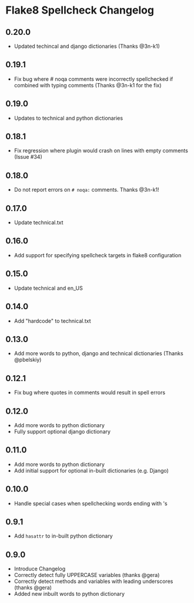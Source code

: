 Flake8 Spellcheck Changelog
===========================

0.20.0
------
* Updated techincal and django dictionaries (Thanks @3n-k1)

0.19.1
------
* Fix bug where # noqa comments were incorrectly spellchecked if combined with typing comments (Thanks @3n-k1 for the fix)

0.19.0
------
* Updates to technical and python dictionaries

0.18.1
------
* Fix regression where plugin would crash on lines with empty comments (Issue #34)

0.18.0
------
* Do not report errors on `# noqa:` comments. Thanks @3n-k1!

0.17.0
------
* Update technical.txt

0.16.0
------
* Add support for specifying spellcheck targets in flake8 configuration

0.15.0
------
* Update technical and en_US

0.14.0
------
* Add "hardcode" to technical.txt

0.13.0
------
* Add more words to python, django and technical dictionaries (Thanks @pbelskiy)

0.12.1
------
* Fix bug where quotes in comments would result in spell errors

0.12.0
------
* Add more words to python dictionary
* Fully support optional django dictionary

0.11.0
------
* Add more words to python dictionary
* Add initial support for optional in-built dictionaries (e.g. Django)

0.10.0
------
* Handle special cases when spellchecking words ending with 's

0.9.1
-----
* Add `hasattr` to in-built python dictionary

0.9.0
-----
* Introduce Changelog
* Correctly detect fully UPPERCASE variables (thanks @gera)
* Correctly detect methods and variables with leading underscores (thanks @gera)
* Added new inbuilt words to python dictionary
